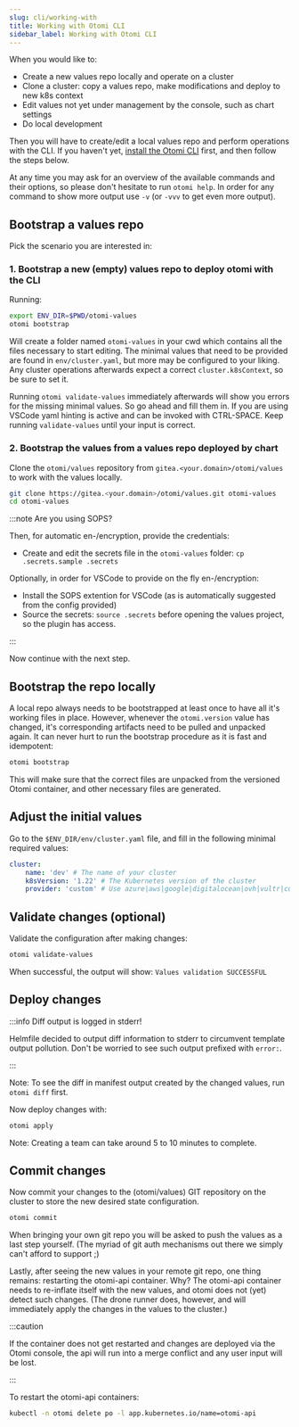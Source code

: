 ```yaml
---
slug: cli/working-with
title: Working with Otomi CLI
sidebar_label: Working with Otomi CLI
---
```


When you would like to:

- Create a new values repo locally and operate on a cluster
- Clone a cluster: copy a values repo, make modifications and deploy to new k8s context
- Edit values not yet under management by the console, such as chart settings
- Do local development

Then you will have to create/edit a local values repo and perform operations with the CLI. If you haven't yet, [install the Otomi CLI](/docs/cli/) first, and then follow the steps below.

At any time you may ask for an overview of the available commands and their options, so please don't hesitate to run `otomi help`. In order for any command to show more output use `-v` (or `-vvv` to get even more output).

## Bootstrap a values repo

Pick the scenario you are interested in:

### 1. Bootstrap a new (empty) values repo to deploy otomi with the CLI

Running:

```bash
export ENV_DIR=$PWD/otomi-values
otomi bootstrap
```

Will create a folder named `otomi-values` in your cwd which contains all the files necessary to start editing. The minimal values that need to be provided are found in `env/cluster.yaml`, but more may be configured to your liking. Any cluster operations afterwards expect a correct `cluster.k8sContext`, so be sure to set it.

Running `otomi validate-values` immediately afterwards will show you errors for the missing minimal values. So go ahead and fill them in. If you are using VSCode yaml hinting is active and can be invoked with CTRL-SPACE. Keep running `validate-values` until your input is correct.

### 2. Bootstrap the values from a values repo deployed by chart

Clone the `otomi/values` repository from `gitea.<your.domain>/otomi/values` to work with the values locally.

```bash
git clone https://gitea.<your.domain>/otomi/values.git otomi-values
cd otomi-values
```

:::note Are you using SOPS?

Then, for automatic en-/encryption, provide the credentials:

- Create and edit the secrets file in the `otomi-values` folder: `cp .secrets.sample .secrets`

Optionally, in order for VSCode to provide on the fly en-/encryption:

- Install the SOPS extention for VSCode (as is automatically suggested from the config provided)
- Source the secrets: `source .secrets` before opening the values project, so the plugin has access.

:::

Now continue with the next step.

## Bootstrap the repo locally

A local repo always needs to be bootstrapped at least once to have all it's working files in place. However, whenever the `otomi.version` value has changed, it's corresponding artifacts need to be pulled and unpacked again. It can never hurt to run the bootstrap procedure as it is fast and idempotent:

```bash
otomi bootstrap
```

This will make sure that the correct files are unpacked from the versioned Otomi container, and other necessary files are generated.

## Adjust the initial values

Go to the `$ENV_DIR/env/cluster.yaml` file, and fill in the following minimal required values:

```yaml
cluster:
    name: 'dev' # The name of your cluster
    k8sVersion: '1.22' # The Kubernetes version of the cluster
    provider: 'custom' # Use azure|aws|google|digitalocean|ovh|vultr|custom
```

## Validate changes (optional)

Validate the configuration after making changes:

```bash
otomi validate-values
```

When successful, the output will show: `Values validation SUCCESSFUL`

## Deploy changes

:::info Diff output is logged in stderr!

Helmfile decided to output diff information to stderr to circumvent template output pollution. Don't be worried to see such output prefixed with `error:`.

:::

Note: To see the diff in manifest output created by the changed values, run `otomi diff` first.

Now deploy changes with:

```bash
otomi apply
```

Note: Creating a team can take around 5 to 10 minutes to complete.

## Commit changes

Now commit your changes to the (otomi/values) GIT repository on the cluster to store the new desired state configuration.

```bash
otomi commit
```

When bringing your own git repo you will be asked to push the values as a last step yourself. (The myriad of git auth mechanisms out there we simply can't afford to support ;)

Lastly, after seeing the new values in your remote git repo, one thing remains: restarting the otomi-api container. Why? The otomi-api container needs to re-inflate itself with the new values, and otomi does not (yet) detect such changes. (The drone runner does, however, and will immediately apply the changes in the values to the cluster.)

:::caution

If the container does not get restarted and changes are deployed via the Otomi console, the api will run into a merge conflict and any user input will be lost.

:::

To restart the otomi-api containers:

```bash
kubectl -n otomi delete po -l app.kubernetes.io/name=otomi-api
```
